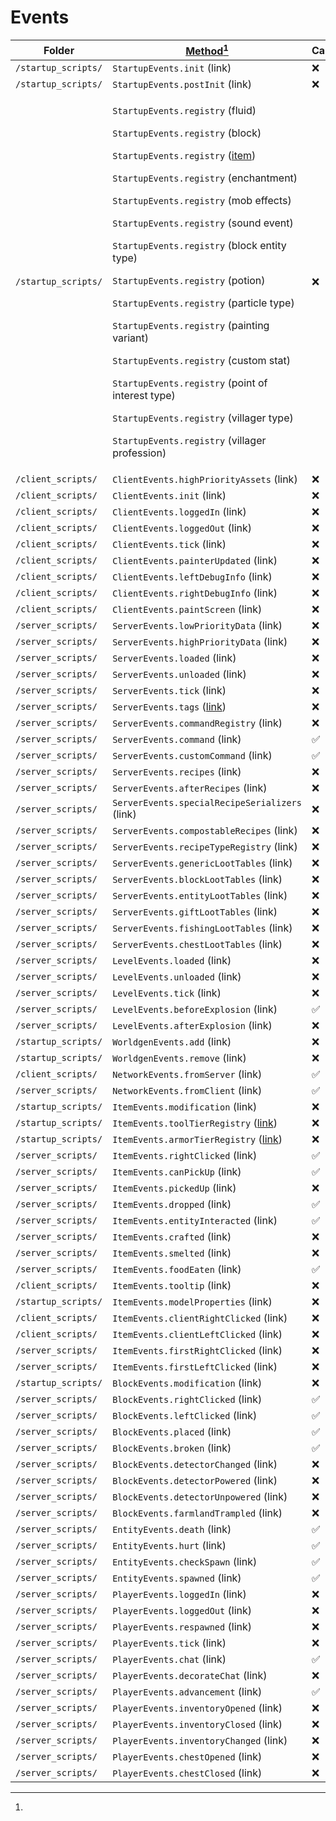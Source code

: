 # Events

| **Folder**          | [**Method**](#user-content-fn-1)[^1]                                                                                                                                                                                                                                                                                                                                                                                                                                                                                                                                                                                                                                                                                                                                                                                                                                                             | **Cancellable** |
| ------------------- | ------------------------------------------------------------------------------------------------------------------------------------------------------------------------------------------------------------------------------------------------------------------------------------------------------------------------------------------------------------------------------------------------------------------------------------------------------------------------------------------------------------------------------------------------------------------------------------------------------------------------------------------------------------------------------------------------------------------------------------------------------------------------------------------------------------------------------------------------------------------------------------------------ | --------------- |
| `/startup_scripts/` | `StartupEvents.init` (link)                                                                                                                                                                                                                                                                                                                                                                                                                                                                                                                                                                                                                                                                                                                                                                                                                                                                      | ❌               |
| `/startup_scripts/` | `StartupEvents.postInit` (link)                                                                                                                                                                                                                                                                                                                                                                                                                                                                                                                                                                                                                                                                                                                                                                                                                                                                  | ❌               |
| `/startup_scripts/` | <p><code>StartupEvents.registry</code> (fluid)</p><p><code>StartupEvents.registry</code> (block)</p><p><code>StartupEvents.registry</code> (<a href="https://mods.latvian.dev/books/kubejs/page/custom-items">item</a>)</p><p><code>StartupEvents.registry</code> (enchantment)</p><p><code>StartupEvents.registry</code> (mob effects)</p><p><code>StartupEvents.registry</code> (sound event)</p><p><code>StartupEvents.registry</code> (block entity type)</p><p><code>StartupEvents.registry</code> (potion)</p><p><code>StartupEvents.registry</code> (particle type)</p><p><code>StartupEvents.registry</code> (painting variant)</p><p><code>StartupEvents.registry</code> (custom stat)</p><p><code>StartupEvents.registry</code> (point of interest type)</p><p><code>StartupEvents.registry</code> (villager type)</p><p><code>StartupEvents.registry</code> (villager profession)</p> | ❌               |
| `/client_scripts/`  | `ClientEvents.highPriorityAssets` (link)                                                                                                                                                                                                                                                                                                                                                                                                                                                                                                                                                                                                                                                                                                                                                                                                                                                         | ❌               |
| `/client_scripts/`  | `ClientEvents.init` (link)                                                                                                                                                                                                                                                                                                                                                                                                                                                                                                                                                                                                                                                                                                                                                                                                                                                                       | ❌               |
| `/client_scripts/`  | `ClientEvents.loggedIn` (link)                                                                                                                                                                                                                                                                                                                                                                                                                                                                                                                                                                                                                                                                                                                                                                                                                                                                   | ❌               |
| `/client_scripts/`  | `ClientEvents.loggedOut` (link)                                                                                                                                                                                                                                                                                                                                                                                                                                                                                                                                                                                                                                                                                                                                                                                                                                                                  | ❌               |
| `/client_scripts/`  | `ClientEvents.tick` (link)                                                                                                                                                                                                                                                                                                                                                                                                                                                                                                                                                                                                                                                                                                                                                                                                                                                                       | ❌               |
| `/client_scripts/`  | `ClientEvents.painterUpdated` (link)                                                                                                                                                                                                                                                                                                                                                                                                                                                                                                                                                                                                                                                                                                                                                                                                                                                             | ❌               |
| `/client_scripts/`  | `ClientEvents.leftDebugInfo` (link)                                                                                                                                                                                                                                                                                                                                                                                                                                                                                                                                                                                                                                                                                                                                                                                                                                                              | ❌               |
| `/client_scripts/`  | `ClientEvents.rightDebugInfo` (link)                                                                                                                                                                                                                                                                                                                                                                                                                                                                                                                                                                                                                                                                                                                                                                                                                                                             | ❌               |
| `/client_scripts/`  | `ClientEvents.paintScreen` (link)                                                                                                                                                                                                                                                                                                                                                                                                                                                                                                                                                                                                                                                                                                                                                                                                                                                                | ❌               |
| `/server_scripts/`  | `ServerEvents.lowPriorityData` (link)                                                                                                                                                                                                                                                                                                                                                                                                                                                                                                                                                                                                                                                                                                                                                                                                                                                            | ❌               |
| `/server_scripts/`  | `ServerEvents.highPriorityData` (link)                                                                                                                                                                                                                                                                                                                                                                                                                                                                                                                                                                                                                                                                                                                                                                                                                                                           | ❌               |
| `/server_scripts/`  | `ServerEvents.loaded` (link)                                                                                                                                                                                                                                                                                                                                                                                                                                                                                                                                                                                                                                                                                                                                                                                                                                                                     | ❌               |
| `/server_scripts/`  | `ServerEvents.unloaded` (link)                                                                                                                                                                                                                                                                                                                                                                                                                                                                                                                                                                                                                                                                                                                                                                                                                                                                   | ❌               |
| `/server_scripts/`  | `ServerEvents.tick` (link)                                                                                                                                                                                                                                                                                                                                                                                                                                                                                                                                                                                                                                                                                                                                                                                                                                                                       | ❌               |
| `/server_scripts/`  | `ServerEvents.tags` ([link](https://mods.latvian.dev/books/kubejs/page/tags))                                                                                                                                                                                                                                                                                                                                                                                                                                                                                                                                                                                                                                                                                                                                                                                                                    | ❌               |
| `/server_scripts/`  | `ServerEvents.commandRegistry` (link)                                                                                                                                                                                                                                                                                                                                                                                                                                                                                                                                                                                                                                                                                                                                                                                                                                                            | ❌               |
| `/server_scripts/`  | `ServerEvents.command` (link)                                                                                                                                                                                                                                                                                                                                                                                                                                                                                                                                                                                                                                                                                                                                                                                                                                                                    | ✅               |
| `/server_scripts/`  | `ServerEvents.customCommand` (link)                                                                                                                                                                                                                                                                                                                                                                                                                                                                                                                                                                                                                                                                                                                                                                                                                                                              | ✅               |
| `/server_scripts/`  | `ServerEvents.recipes` (link)                                                                                                                                                                                                                                                                                                                                                                                                                                                                                                                                                                                                                                                                                                                                                                                                                                                                    | ❌               |
| `/server_scripts/`  | `ServerEvents.afterRecipes` (link)                                                                                                                                                                                                                                                                                                                                                                                                                                                                                                                                                                                                                                                                                                                                                                                                                                                               | ❌               |
| `/server_scripts/`  | `ServerEvents.specialRecipeSerializers` (link)                                                                                                                                                                                                                                                                                                                                                                                                                                                                                                                                                                                                                                                                                                                                                                                                                                                   | ❌               |
| `/server_scripts/`  | `ServerEvents.compostableRecipes` (link)                                                                                                                                                                                                                                                                                                                                                                                                                                                                                                                                                                                                                                                                                                                                                                                                                                                         | ❌               |
| `/server_scripts/`  | `ServerEvents.recipeTypeRegistry` (link)                                                                                                                                                                                                                                                                                                                                                                                                                                                                                                                                                                                                                                                                                                                                                                                                                                                         | ❌               |
| `/server_scripts/`  | `ServerEvents.genericLootTables` (link)                                                                                                                                                                                                                                                                                                                                                                                                                                                                                                                                                                                                                                                                                                                                                                                                                                                          | ❌               |
| `/server_scripts/`  | `ServerEvents.blockLootTables` (link)                                                                                                                                                                                                                                                                                                                                                                                                                                                                                                                                                                                                                                                                                                                                                                                                                                                            | ❌               |
| `/server_scripts/`  | `ServerEvents.entityLootTables` (link)                                                                                                                                                                                                                                                                                                                                                                                                                                                                                                                                                                                                                                                                                                                                                                                                                                                           | ❌               |
| `/server_scripts/`  | `ServerEvents.giftLootTables` (link)                                                                                                                                                                                                                                                                                                                                                                                                                                                                                                                                                                                                                                                                                                                                                                                                                                                             | ❌               |
| `/server_scripts/`  | `ServerEvents.fishingLootTables` (link)                                                                                                                                                                                                                                                                                                                                                                                                                                                                                                                                                                                                                                                                                                                                                                                                                                                          | ❌               |
| `/server_scripts/`  | `ServerEvents.chestLootTables` (link)                                                                                                                                                                                                                                                                                                                                                                                                                                                                                                                                                                                                                                                                                                                                                                                                                                                            | ❌               |
| `/server_scripts/`  | `LevelEvents.loaded` (link)                                                                                                                                                                                                                                                                                                                                                                                                                                                                                                                                                                                                                                                                                                                                                                                                                                                                      | ❌               |
| `/server_scripts/`  | `LevelEvents.unloaded` (link)                                                                                                                                                                                                                                                                                                                                                                                                                                                                                                                                                                                                                                                                                                                                                                                                                                                                    | ❌               |
| `/server_scripts/`  | `LevelEvents.tick` (link)                                                                                                                                                                                                                                                                                                                                                                                                                                                                                                                                                                                                                                                                                                                                                                                                                                                                        | ❌               |
| `/server_scripts/`  | `LevelEvents.beforeExplosion` (link)                                                                                                                                                                                                                                                                                                                                                                                                                                                                                                                                                                                                                                                                                                                                                                                                                                                             | ✅               |
| `/server_scripts/`  | `LevelEvents.afterExplosion` (link)                                                                                                                                                                                                                                                                                                                                                                                                                                                                                                                                                                                                                                                                                                                                                                                                                                                              | ❌               |
| `/startup_scripts/` | `WorldgenEvents.add` (link)                                                                                                                                                                                                                                                                                                                                                                                                                                                                                                                                                                                                                                                                                                                                                                                                                                                                      | ❌               |
| `/startup_scripts/` | `WorldgenEvents.remove` (link)                                                                                                                                                                                                                                                                                                                                                                                                                                                                                                                                                                                                                                                                                                                                                                                                                                                                   | ❌               |
| `/client_scripts/`  | `NetworkEvents.fromServer` (link)                                                                                                                                                                                                                                                                                                                                                                                                                                                                                                                                                                                                                                                                                                                                                                                                                                                                | ✅               |
| `/server_scripts/`  | `NetworkEvents.fromClient` (link)                                                                                                                                                                                                                                                                                                                                                                                                                                                                                                                                                                                                                                                                                                                                                                                                                                                                | ✅               |
| `/startup_scripts/` | `ItemEvents.modification` (link)                                                                                                                                                                                                                                                                                                                                                                                                                                                                                                                                                                                                                                                                                                                                                                                                                                                                 | ❌               |
| `/startup_scripts/` | `ItemEvents.toolTierRegistry` ([link](https://wiki.latvian.dev/books/kubejs/page/custom-tiers#bkmrk-tool-tiers))                                                                                                                                                                                                                                                                                                                                                                                                                                                                                                                                                                                                                                                                                                                                                                                 | ❌               |
| `/startup_scripts/` | `ItemEvents.armorTierRegistry` ([link](https://wiki.latvian.dev/books/kubejs/page/custom-tiers#bkmrk-armour-tiers))                                                                                                                                                                                                                                                                                                                                                                                                                                                                                                                                                                                                                                                                                                                                                                              | ❌               |
| `/server_scripts/`  | `ItemEvents.rightClicked` (link)                                                                                                                                                                                                                                                                                                                                                                                                                                                                                                                                                                                                                                                                                                                                                                                                                                                                 | ✅               |
| `/server_scripts/`  | `ItemEvents.canPickUp` (link)                                                                                                                                                                                                                                                                                                                                                                                                                                                                                                                                                                                                                                                                                                                                                                                                                                                                    | ✅               |
| `/server_scripts/`  | `ItemEvents.pickedUp` (link)                                                                                                                                                                                                                                                                                                                                                                                                                                                                                                                                                                                                                                                                                                                                                                                                                                                                     | ❌               |
| `/server_scripts/`  | `ItemEvents.dropped` (link)                                                                                                                                                                                                                                                                                                                                                                                                                                                                                                                                                                                                                                                                                                                                                                                                                                                                      | ✅               |
| `/server_scripts/`  | `ItemEvents.entityInteracted` (link)                                                                                                                                                                                                                                                                                                                                                                                                                                                                                                                                                                                                                                                                                                                                                                                                                                                             | ✅               |
| `/server_scripts/`  | `ItemEvents.crafted` (link)                                                                                                                                                                                                                                                                                                                                                                                                                                                                                                                                                                                                                                                                                                                                                                                                                                                                      | ❌               |
| `/server_scripts/`  | `ItemEvents.smelted` (link)                                                                                                                                                                                                                                                                                                                                                                                                                                                                                                                                                                                                                                                                                                                                                                                                                                                                      | ❌               |
| `/server_scripts/`  | `ItemEvents.foodEaten` (link)                                                                                                                                                                                                                                                                                                                                                                                                                                                                                                                                                                                                                                                                                                                                                                                                                                                                    | ✅               |
| `/client_scripts/`  | `ItemEvents.tooltip` (link)                                                                                                                                                                                                                                                                                                                                                                                                                                                                                                                                                                                                                                                                                                                                                                                                                                                                      | ❌               |
| `/startup_scripts/` | `ItemEvents.modelProperties` (link)                                                                                                                                                                                                                                                                                                                                                                                                                                                                                                                                                                                                                                                                                                                                                                                                                                                              | ❌               |
| `/client_scripts/`  | `ItemEvents.clientRightClicked` (link)                                                                                                                                                                                                                                                                                                                                                                                                                                                                                                                                                                                                                                                                                                                                                                                                                                                           | ❌               |
| `/client_scripts/`  | `ItemEvents.clientLeftClicked` (link)                                                                                                                                                                                                                                                                                                                                                                                                                                                                                                                                                                                                                                                                                                                                                                                                                                                            | ❌               |
| `/server_scripts/`  | `ItemEvents.firstRightClicked` (link)                                                                                                                                                                                                                                                                                                                                                                                                                                                                                                                                                                                                                                                                                                                                                                                                                                                            | ❌               |
| `/server_scripts/`  | `ItemEvents.firstLeftClicked` (link)                                                                                                                                                                                                                                                                                                                                                                                                                                                                                                                                                                                                                                                                                                                                                                                                                                                             | ❌               |
| `/startup_scripts/` | `BlockEvents.modification` (link)                                                                                                                                                                                                                                                                                                                                                                                                                                                                                                                                                                                                                                                                                                                                                                                                                                                                | ❌               |
| `/server_scripts/`  | `BlockEvents.rightClicked` (link)                                                                                                                                                                                                                                                                                                                                                                                                                                                                                                                                                                                                                                                                                                                                                                                                                                                                | ✅               |
| `/server_scripts/`  | `BlockEvents.leftClicked` (link)                                                                                                                                                                                                                                                                                                                                                                                                                                                                                                                                                                                                                                                                                                                                                                                                                                                                 | ✅               |
| `/server_scripts/`  | `BlockEvents.placed` (link)                                                                                                                                                                                                                                                                                                                                                                                                                                                                                                                                                                                                                                                                                                                                                                                                                                                                      | ✅               |
| `/server_scripts/`  | `BlockEvents.broken` (link)                                                                                                                                                                                                                                                                                                                                                                                                                                                                                                                                                                                                                                                                                                                                                                                                                                                                      | ✅               |
| `/server_scripts/`  | `BlockEvents.detectorChanged` (link)                                                                                                                                                                                                                                                                                                                                                                                                                                                                                                                                                                                                                                                                                                                                                                                                                                                             | ❌               |
| `/server_scripts/`  | `BlockEvents.detectorPowered` (link)                                                                                                                                                                                                                                                                                                                                                                                                                                                                                                                                                                                                                                                                                                                                                                                                                                                             | ❌               |
| `/server_scripts/`  | `BlockEvents.detectorUnpowered` (link)                                                                                                                                                                                                                                                                                                                                                                                                                                                                                                                                                                                                                                                                                                                                                                                                                                                           | ❌               |
| `/server_scripts/`  | `BlockEvents.farmlandTrampled` (link)                                                                                                                                                                                                                                                                                                                                                                                                                                                                                                                                                                                                                                                                                                                                                                                                                                                            | ❌               |
| `/server_scripts/`  | `EntityEvents.death` (link)                                                                                                                                                                                                                                                                                                                                                                                                                                                                                                                                                                                                                                                                                                                                                                                                                                                                      | ✅               |
| `/server_scripts/`  | `EntityEvents.hurt` (link)                                                                                                                                                                                                                                                                                                                                                                                                                                                                                                                                                                                                                                                                                                                                                                                                                                                                       | ✅               |
| `/server_scripts/`  | `EntityEvents.checkSpawn` (link)                                                                                                                                                                                                                                                                                                                                                                                                                                                                                                                                                                                                                                                                                                                                                                                                                                                                 | ✅               |
| `/server_scripts/`  | `EntityEvents.spawned` (link)                                                                                                                                                                                                                                                                                                                                                                                                                                                                                                                                                                                                                                                                                                                                                                                                                                                                    | ✅               |
| `/server_scripts/`  | `PlayerEvents.loggedIn` (link)                                                                                                                                                                                                                                                                                                                                                                                                                                                                                                                                                                                                                                                                                                                                                                                                                                                                   | ❌               |
| `/server_scripts/`  | `PlayerEvents.loggedOut` (link)                                                                                                                                                                                                                                                                                                                                                                                                                                                                                                                                                                                                                                                                                                                                                                                                                                                                  | ❌               |
| `/server_scripts/`  | `PlayerEvents.respawned` (link)                                                                                                                                                                                                                                                                                                                                                                                                                                                                                                                                                                                                                                                                                                                                                                                                                                                                  | ❌               |
| `/server_scripts/`  | `PlayerEvents.tick` (link)                                                                                                                                                                                                                                                                                                                                                                                                                                                                                                                                                                                                                                                                                                                                                                                                                                                                       | ❌               |
| `/server_scripts/`  | `PlayerEvents.chat` (link)                                                                                                                                                                                                                                                                                                                                                                                                                                                                                                                                                                                                                                                                                                                                                                                                                                                                       | ✅               |
| `/server_scripts/`  | `PlayerEvents.decorateChat` (link)                                                                                                                                                                                                                                                                                                                                                                                                                                                                                                                                                                                                                                                                                                                                                                                                                                                               | ❌               |
| `/server_scripts/`  | `PlayerEvents.advancement` (link)                                                                                                                                                                                                                                                                                                                                                                                                                                                                                                                                                                                                                                                                                                                                                                                                                                                                | ✅               |
| `/server_scripts/`  | `PlayerEvents.inventoryOpened` (link)                                                                                                                                                                                                                                                                                                                                                                                                                                                                                                                                                                                                                                                                                                                                                                                                                                                            | ❌               |
| `/server_scripts/`  | `PlayerEvents.inventoryClosed` (link)                                                                                                                                                                                                                                                                                                                                                                                                                                                                                                                                                                                                                                                                                                                                                                                                                                                            | ❌               |
| `/server_scripts/`  | `PlayerEvents.inventoryChanged` (link)                                                                                                                                                                                                                                                                                                                                                                                                                                                                                                                                                                                                                                                                                                                                                                                                                                                           | ❌               |
| `/server_scripts/`  | `PlayerEvents.chestOpened` (link)                                                                                                                                                                                                                                                                                                                                                                                                                                                                                                                                                                                                                                                                                                                                                                                                                                                                | ❌               |
| `/server_scripts/`  | `PlayerEvents.chestClosed` (link)                                                                                                                                                                                                                                                                                                                                                                                                                                                                                                                                                                                                                                                                                                                                                                                                                                                                | ❌               |

[^1]: 
